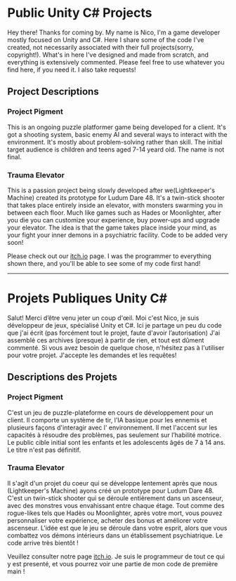 # Public Unity C# Projects
Hey there! Thanks for coming by. My name is Nico, I'm a game developer mostly focused on Unity and C#. Here I share  some of the code I've created, not necessarily associated with their full projects(sorry, copyright!). What's in here I've designed and made from scratch, and everything is extensively commented. Please feel free to use whatever you find here, if you need it. I also take requests!

## Project Descriptions

### Project Pigment
This is an ongoing puzzle platformer game being developed for a client. It's got a shooting system, basic enemy AI and several ways to interact with the environment. It's mostly about problem-solving rather than skill. 
The initial target audience is children and teens aged 7-14 yeard old.
The name is not final.

### Trauma Elevator
This is a passion project being slowly developed after we(Lightkeeper's Machine) created its prototype for Ludum Dare 48. It's a twin-stick shooter that takes place entirely inside an elevator, with monsters swarming you in between each floor. Much like games such as Hades or Moonlighter, after you die you can customize your experience, buy power-ups and upgrade your elevator. The idea is that the game takes place inside your mind, as your fight your inner demons in a psychiatric facility.
Code to be added very soon!


Please check out our [itch.io](https://lightkeepersmachine.itch.io/) page. I was the programmer to everything shown there, and you'll be able to see some of my code first hand!


----------------

# Projets Publiques Unity C#
Salut! Merci d’être venu jeter un coup d'œil. Moi c'est Nico, je suis développeur de jeux, spécialisé Unity et C#. Ici je partage un peu du code que j'ai écrit (pas forcément tout le projet, faute d'avoir l’autorisation) J'ai assemblé ces archives (presque) à partir de rien, et tout est dûment commenté. Si vous avez besoin de quelque chose, n'hésitez pas à l'utiliser pour votre projet. J'accepte les demandes et les requêtes!

## Descriptions des Projets

### Project Pigment
C'est un jeu de puzzle-plateforme en cours de développement pour un client. Il comporte un système de tir, l’IA basique pour les ennemis et plusieurs façons d'interagir avec l' environnement. Il met l'accent sur les capacités à résoudre des problèmes, pas seulement sur l’habilité motrice. Le public cible initial sont les enfants et les adolescents âgés de 7 à 14 ans. Le titre n'est pas définitif.

### Trauma Elevator
Il s'agit d'un projet du coeur qui se développe lentement après que nous (Lightkeeper's Machine) ayons créé un prototype pour Ludum Dare 48. C'est un twin-stick shooter qui se déroule entièrement dans un ascenseur, avec des monstres vous envahissant entre chaque étage. Tout comme des rogue-likes tels que Hadès ou Moonlighter, après votre mort, vous pouvez personnaliser votre expérience, acheter des bonus et améliorer votre ascenseur. L'idée est que le jeu se déroule dans votre esprit, alors que vous combattez vos démons intérieurs dans un établissement psychiatrique. Le code arrive très bientôt !

Veuillez consulter notre page [itch.io](https://lightkeepersmachine.itch.io/). Je suis le programmeur de tout ce qui y est presenté, et vous pourrez voir une partie de mon code de première main !




